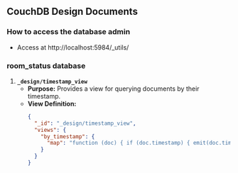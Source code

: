 ## CouchDB Design Documents

### How to access the database admin
- Access at http://localhost:5984/_utils/

### room_status database

1. **`_design/timestamp_view`**
   - **Purpose:** Provides a view for querying documents by their timestamp.
   - **View Definition:**
     ```json
     {
       "_id": "_design/timestamp_view",
       "views": {
         "by_timestamp": {
           "map": "function (doc) { if (doc.timestamp) { emit(doc.timestamp, doc); } }"
         }
       }
     }
     ```
